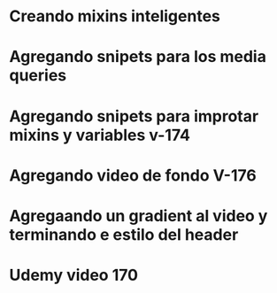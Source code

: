 # Creando mixins inteligentes
# Agregando snipets para los media queries
# Agregando snipets para improtar mixins y variables v-174
# Agregando video de fondo V-176
# Agregaando un gradient al video y terminando e estilo del header


# Udemy video 170